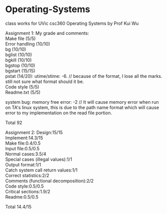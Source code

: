 # Operating-Systems
class works for UVic csc360 Operating Systems by Prof Kui Wu

Assignment 1:
My grade and comments:<br>
Make file (5/5)<br>
Error handling (10/10)<br>
bg (10/10)<br>
bglist (10/10)<br>
bgkill (10/10)<br>
bgstop (10/10)<br>
bgstart (15/15)<br>
pstat (14/20): utime/stime: -6. // because of the format, I lose all the marks. still not sure what format should it be.<br>
Code style (5/5)<br>
Readme.txt (5/5)<br>

system bug: memory free error: -2 // It will cause memory error when run on TA's linux system, this is due to the path name format which will cause error to my implementation on the read file portion.

Total 92

Assignment 2:
Design:15/15<br>
Implement:14.3/15<br>
Make file:0.4/0.5<br>
Input file:0.5/0.5<br>
Normal cases:3.5/4<br>
Special cases (illegal values):1/1<br>
Output format:1/1<br>
Catch system call return values:1/1<br>
Correct statistics:2/2<br>
Comments (functional decomposition):2/2<br>
Code style:0.5/0.5<br>
Critical sections:1.9/2<br>
Readme:0.5/0.5<br>

Total 14.4/15
